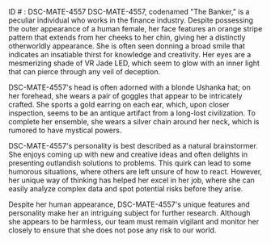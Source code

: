 ID # : DSC-MATE-4557
DSC-MATE-4557, codenamed "The Banker," is a peculiar individual who works in the finance industry. Despite possessing the outer appearance of a human female, her face features an orange stripe pattern that extends from her cheeks to her chin, giving her a distinctly otherworldly appearance. She is often seen donning a broad smile that indicates an insatiable thirst for knowledge and creativity. Her eyes are a mesmerizing shade of VR Jade LED, which seem to glow with an inner light that can pierce through any veil of deception. 

DSC-MATE-4557's head is often adorned with a blonde Ushanka hat; on her forehead, she wears a pair of goggles that appear to be intricately crafted. She sports a gold earring on each ear, which, upon closer inspection, seems to be an antique artifact from a long-lost civilization. To complete her ensemble, she wears a silver chain around her neck, which is rumored to have mystical powers.

DSC-MATE-4557's personality is best described as a natural brainstormer. She enjoys coming up with new and creative ideas and often delights in presenting outlandish solutions to problems. This quirk can lead to some humorous situations, where others are left unsure of how to react. However, her unique way of thinking has helped her excel in her job, where she can easily analyze complex data and spot potential risks before they arise.

Despite her human appearance, DSC-MATE-4557's unique features and personality make her an intriguing subject for further research. Although she appears to be harmless, our team must remain vigilant and monitor her closely to ensure that she does not pose any risk to our world.
